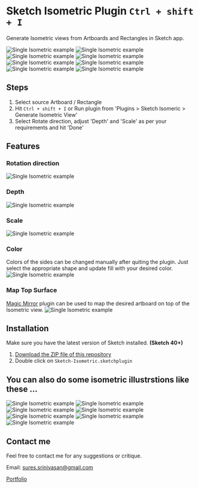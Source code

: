 # Sketch Isometric Plugin `Ctrl + shift + I`
Generate Isometric views from Artboards and Rectangles in Sketch app.

![Single Isometric example](http://www.sureskumar.com/sketch-isometric/github_imgs/sketch_isometric_demo_1.gif)
![Single Isometric example](http://www.sureskumar.com/sketch-isometric/github_imgs/sketch_isometric_demo_2.gif)
![Single Isometric example](http://www.sureskumar.com/sketch-isometric/github_imgs/sketch_isometric_sample_01.jpg)
![Single Isometric example](http://www.sureskumar.com/sketch-isometric/github_imgs/sketch_isometric_sample_02.jpg)
![Single Isometric example](http://www.sureskumar.com/sketch-isometric/github_imgs/sketch_isometric_sample_07.jpg)
![Single Isometric example](http://www.sureskumar.com/sketch-isometric/github_imgs/sketch_isometric_sample_08.jpg)
![Single Isometric example](http://www.sureskumar.com/sketch-isometric/github_imgs/sketch_isometric_sample_05.jpg)
![Single Isometric example](http://www.sureskumar.com/sketch-isometric/github_imgs/sketch_isometric_sample_06.jpg)

## Steps
1. Select source Artboard / Rectangle
2. Hit `Ctrl + shift + I` or Run plugin from 'Plugins > Sketch Isomeric > Generate Isometric View'
3. Select Rotate direction, adjust 'Depth' and 'Scale' as per your requirements and hit 'Done'

## Features
### Rotation direction
![Single Isometric example](http://www.sureskumar.com/sketch-isometric/github_imgs/sketch_isometric_demo_7.gif)

### Depth
![Single Isometric example](http://www.sureskumar.com/sketch-isometric/github_imgs/sketch_isometric_demo_3.gif)

### Scale
![Single Isometric example](http://www.sureskumar.com/sketch-isometric/github_imgs/sketch_isometric_demo_4.gif)

### Color
Colors of the sides can be changed manually after quiting the plugin. Just select the appropriate shape and update fill with your desired color.
![Single Isometric example](http://www.sureskumar.com/sketch-isometric/github_imgs/sketch_isometric_demo_5.gif)

### Map Top Surface
[Magic Mirror](https://magicsketch.io/mirror/) plugin can be used to map the desired artboard on top of the Isometric view.
![Single Isometric example](http://www.sureskumar.com/sketch-isometric/github_imgs/sketch_isometric_demo_6.gif)


## Installation

Make sure you have the latest version of Sketch installed. **(Sketch 40+)**

1. [Download the ZIP file of this repository](https://github.com/sureskumar/sketch-isometric/archive/master.zip)
2. Double click on `Sketch-Isometric.sketchplugin`


## You can also do some isometric illustrstions like these ...

![Single Isometric example](http://www.sureskumar.com/sketch-isometric/github_imgs/sketch_isometric_sample_04.jpg)
![Single Isometric example](http://www.sureskumar.com/sketch-isometric/github_imgs/sketch_isometric_sample_12.jpg)
![Single Isometric example](http://www.sureskumar.com/sketch-isometric/github_imgs/sketch_isometric_sample_11.jpg)
![Single Isometric example](http://www.sureskumar.com/sketch-isometric/github_imgs/sketch_isometric_sample_03.jpg)
![Single Isometric example](http://www.sureskumar.com/sketch-isometric/github_imgs/sketch_isometric_sample_13.jpg)
![Single Isometric example](http://www.sureskumar.com/sketch-isometric/github_imgs/sketch_isometric_sample_10.jpg)
![Single Isometric example](http://www.sureskumar.com/sketch-isometric/github_imgs/sketch_isometric_sample_09.jpg)

## Contact me

Feel free to contact me for any suggestions or critique.

Email: sures.srinivasan@gmail.com

[Portfolio](http://www.sureskumar.com)
